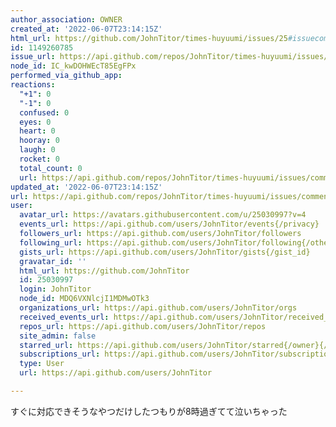 ```yaml
---
author_association: OWNER
created_at: '2022-06-07T23:14:15Z'
html_url: https://github.com/JohnTitor/times-huyuumi/issues/25#issuecomment-1149260785
id: 1149260785
issue_url: https://api.github.com/repos/JohnTitor/times-huyuumi/issues/25
node_id: IC_kwDOHWEcT85EgFPx
performed_via_github_app: 
reactions:
  "+1": 0
  "-1": 0
  confused: 0
  eyes: 0
  heart: 0
  hooray: 0
  laugh: 0
  rocket: 0
  total_count: 0
  url: https://api.github.com/repos/JohnTitor/times-huyuumi/issues/comments/1149260785/reactions
updated_at: '2022-06-07T23:14:15Z'
url: https://api.github.com/repos/JohnTitor/times-huyuumi/issues/comments/1149260785
user:
  avatar_url: https://avatars.githubusercontent.com/u/25030997?v=4
  events_url: https://api.github.com/users/JohnTitor/events{/privacy}
  followers_url: https://api.github.com/users/JohnTitor/followers
  following_url: https://api.github.com/users/JohnTitor/following{/other_user}
  gists_url: https://api.github.com/users/JohnTitor/gists{/gist_id}
  gravatar_id: ''
  html_url: https://github.com/JohnTitor
  id: 25030997
  login: JohnTitor
  node_id: MDQ6VXNlcjI1MDMwOTk3
  organizations_url: https://api.github.com/users/JohnTitor/orgs
  received_events_url: https://api.github.com/users/JohnTitor/received_events
  repos_url: https://api.github.com/users/JohnTitor/repos
  site_admin: false
  starred_url: https://api.github.com/users/JohnTitor/starred{/owner}{/repo}
  subscriptions_url: https://api.github.com/users/JohnTitor/subscriptions
  type: User
  url: https://api.github.com/users/JohnTitor

---
```

すぐに対応できそうなやつだけしたつもりが8時過ぎてて泣いちゃった